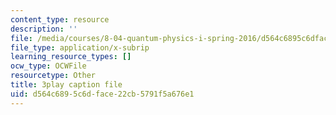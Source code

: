 ```yaml
---
content_type: resource
description: ''
file: /media/courses/8-04-quantum-physics-i-spring-2016/d564c6895c6dface22cb5791f5a676e1_3VXLIF2DpHI.srt
file_type: application/x-subrip
learning_resource_types: []
ocw_type: OCWFile
resourcetype: Other
title: 3play caption file
uid: d564c689-5c6d-face-22cb-5791f5a676e1
---
```


